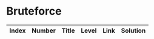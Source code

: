 # Bruteforce

| Index | Number | Title | Level | Link | Solution |
| ----- | ------ | ----- | ----- | ---- | -------- |
